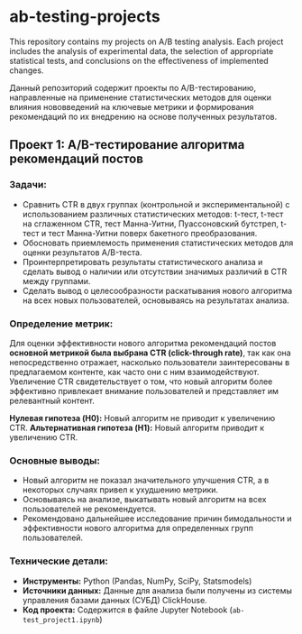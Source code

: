 # ab-testing-projects
This repository contains my projects on A/B testing analysis. Each project includes the analysis of experimental data, the selection of appropriate statistical tests, and conclusions on the effectiveness of implemented changes.

Данный репозиторий содержит проекты по A/B-тестированию, направленные на применение статистических методов для оценки влияния нововведений на ключевые метрики и формирования рекомендаций по их внедрению на основе полученных результатов.


## Проект 1: A/B-тестирование алгоритма рекомендаций постов

### Задачи:
*   Сравнить CTR в двух группах (контрольной и экспериментальной) с использованием различных статистических методов: t-тест, t-тест на сглаженном CTR, тест Манна-Уитни, Пуассоновский бутстреп, t-тест и тест Манна-Уитни поверх бакетного преобразования.
*   Обосновать приемлемость применения статистических методов для оценки результатов A/B-теста.
*   Проинтерпретировать результаты статистического анализа и сделать вывод о наличии или отсутствии значимых различий в CTR между группами.
*   Сделать вывод о целесообразности раскатывания нового алгоритма на всех новых пользователей, основываясь на результатах анализа.

### Определение метрик:
Для оценки эффективности нового алгоритма рекомендаций постов **основной метрикой была выбрана CTR (click-through rate)**, так как она непосредственно отражает, насколько пользователи заинтересованы в предлагаемом контенте, как часто они с ним взаимодействуют. Увеличение CTR свидетельствует о том, что новый алгоритм более эффективно привлекает внимание пользователей и представляет им релевантный контент.

**Нулевая гипотеза (H0):** Новый алгоритм не приводит к увеличению CTR.
**Альтернативная гипотеза (H1):** Новый алгоритм приводит к увеличению CTR.

### Основные выводы:
*  Новый алгоритм не показал значительного улучшения CTR, а в некоторых случаях привел к ухудшению метрики.
*  Основываясь на анализе, выкатывать новый алгоритм на всех пользователей не рекомендуется.
*  Рекомендовано дальнейшее исследование причин бимодальности и эффективности нового алгоритма для определенных групп пользователей.

### Технические детали:
*  **Инструменты:** Python (Pandas, NumPy, SciPy, Statsmodels)
*  **Источники данных:** Данные для анализа были получены из системы управления базами данных (СУБД) ClickHouse.
*  **Код проекта:** Содержится в файле Jupyter Notebook (`ab-test_project1.ipynb`)


